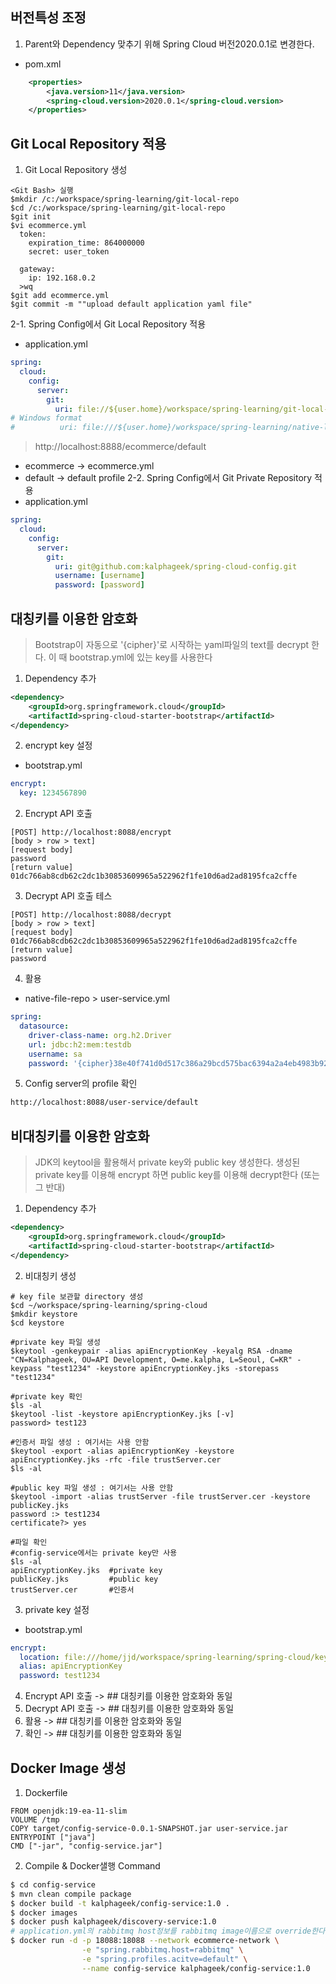 ## 버전특성 조정
1. Parent와 Dependency 맞추기 위해 Spring Cloud 버전2020.0.1로 변경한다.
* pom.xml
```xml
	<properties>
		<java.version>11</java.version>
		<spring-cloud.version>2020.0.1</spring-cloud.version>
	</properties>
```
## Git Local Repository 적용
1. Git Local Repository 생성
```shell
<Git Bash> 실행
$mkdir /c:/workspace/spring-learning/git-local-repo
$cd /c:/workspace/spring-learning/git-local-repo
$git init
$vi ecommerce.yml
  token:
    expiration_time: 864000000
    secret: user_token

  gateway:
    ip: 192.168.0.2
  >wq
$git add ecommerce.yml
$git commit -m ""upload default application yaml file" 
```
2-1. Spring Config에서 Git Local Repository 적용
* application.yml
```yaml
spring:
  cloud:
    config:
      server:
        git:
          uri: file://${user.home}/workspace/spring-learning/git-local-repo
# Windows format         
#          uri: file:///${user.home}/workspace/spring-learning/native-local-repo
```
> http://localhost:8888/ecommerce/default
* ecommerce -> ecommerce.yml
* default -> default profile
2-2. Spring Config에서 Git Private Repository 적용
* application.yml
```yaml
spring:
  cloud:
    config:
      server:
        git:
          uri: git@github.com:kalphageek/spring-cloud-config.git
          username: [username]
          password: [password]
```
## 대칭키를 이용한 암호화
> Bootstrap이 자동으로 '{cipher}'로 시작하는 yaml파일의 text를 decrypt 한다.
> 이 때 bootstrap.yml에 있는 key를 사용한다 
1. Dependency 추가
```xml
<dependency>
    <groupId>org.springframework.cloud</groupId>
    <artifactId>spring-cloud-starter-bootstrap</artifactId>
</dependency>
```
2. encrypt key 설정
* bootstrap.yml
```yaml
encrypt:
  key: 1234567890
```
2. Encrypt API 호출
```
[POST] http://localhost:8088/encrypt
[body > row > text]
[request body]
password
[return value]
01dc766ab8cdb62c2dc1b30853609965a522962f1fe10d6ad2ad8195fca2cffe
```
3. Decrypt API 호출 테스
```
[POST] http://localhost:8088/decrypt
[body > row > text]
[request body]
01dc766ab8cdb62c2dc1b30853609965a522962f1fe10d6ad2ad8195fca2cffe
[return value]
password
```
4. 활용
* native-file-repo > user-service.yml
```yaml
spring:
  datasource:
    driver-class-name: org.h2.Driver
    url: jdbc:h2:mem:testdb
    username: sa
    password: '{cipher}38e40f741d0d517c386a29bcd575bac6394a2a4eb4983b9292c770b147a30e92'
```
5. Config server의 profile 확인
```html
http://localhost:8088/user-service/default
```

## 비대칭키를 이용한 암호화
> JDK의 keytool을 활용해서 private key와 public key 생성한다. 생성된 private key를 이용해 encrypt 하면 public key를 이용해 decrypt한다 (또는 그 반대)
1. Dependency 추가
```xml
<dependency>
    <groupId>org.springframework.cloud</groupId>
    <artifactId>spring-cloud-starter-bootstrap</artifactId>
</dependency>
```
2. 비대칭키 생성
```shell
# key file 보관할 directory 생성
$cd ~/workspace/spring-learning/spring-cloud
$mkdir keystore
$cd keystore 

#private key 파일 생성
$keytool -genkeypair -alias apiEncryptionKey -keyalg RSA -dname "CN=Kalphageek, OU=API Development, O=me.kalpha, L=Seoul, C=KR" -keypass "test1234" -keystore apiEncryptionKey.jks -storepass "test1234"

#private key 확인
$ls -al
$keytool -list -keystore apiEncryptionKey.jks [-v]
password> test123

#인증서 파일 생성 : 여기서는 사용 안함
$keytool -export -alias apiEncryptionKey -keystore apiEncryptionKey.jks -rfc -file trustServer.cer
$ls -al

#public key 파일 생성 : 여기서는 사용 안함
$keytool -import -alias trustServer -file trustServer.cer -keystore publicKey.jks
password :> test1234
certificate?> yes

#파일 확인
#config-service에서는 private key만 사용
$ls -al
apiEncryptionKey.jks  #private key
publicKey.jks         #public key
trustServer.cer       #인증서
```
3. private key 설정
* bootstrap.yml
```yaml
encrypt:
  location: file:///home/jjd/workspace/spring-learning/spring-cloud/keystore/apiEncryptionKey.jks
  alias: apiEncryptionKey
  password: test1234
```
4. Encrypt API 호출 -> ## 대칭키를 이용한 암호화와 동일
5. Decrypt API 호출 -> ## 대칭키를 이용한 암호화와 동일
6. 활용 -> ## 대칭키를 이용한 암호화와 동일
7. 확인 -> ## 대칭키를 이용한 암호화와 동일

## Docker Image 생성
1. Dockerfile
```
FROM openjdk:19-ea-11-slim
VOLUME /tmp
COPY target/config-service-0.0.1-SNAPSHOT.jar user-service.jar
ENTRYPOINT ["java"]
CMD ["-jar", "config-service.jar"]
```
2. Compile & Docker샐행 Command
```sh
$ cd config-service
$ mvn clean compile package
$ docker build -t kalphageek/config-service:1.0 .
$ docker images
$ docker push kalphageek/discovery-service:1.0
# application.yml의 rabbitmq host정보를 rabbitmq image이름으로 override한다.
$ docker run -d -p 18088:18088 --network ecommerce-network \
                -e "spring.rabbitmq.host=rabbitmq" \
                -e "spring.profiles.acitve=default" \
                --name config-service kalphageek/config-service:1.0
```
